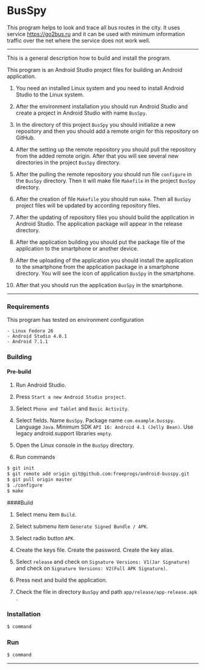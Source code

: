 
# BusSpy

This program helps to look and trace all bus routes in the city. It
uses service https://go2bus.ru and it can be used with minimum
information traffic over the net where the service does not work well.

---

This is a general description how to build and install the program.

This program is an Android Studio project files for building an
Android application.

1. You need an installed Linux system and you need to install Android
Studio to the Linux system.

2. After the environment installation you should run Android Studio
and create a project in Android Studio with name `BusSpy`.

3. In the directory of this project `BusSpy` you should initialize a
new repository and then you should add a remote origin for this
repository on GitHub.

4. After the setting up the remote repository you should pull the
repository from the added remote origin. After that you will see
several new directories in the project `BusSpy` directory.

5. After the pulling the remote repository you should run file
`configure` in the `BusSpy` directory. Then it will make file
`Makefile` in the project `BusSpy` directory.

6. After the creation of file `Makefile` you should run `make`. Then
all `BusSpy` project files will be updated by according repository
files.

7. After the updating of repository files you should build the
application in Android Studio. The application package will appear in
the release directory.

8. After the application building you should put the package file of
the application to the smartphone or another device.

9. After the uploading of the application you should install the
application to the smartphone from the application package in a
smartphone directory. You will see the icon of application `BusSpy` in
the smartphone.

10. After that you should run the application `BusSpy` in the
    smartphone.

---

### Requirements


This program has tested on environment configuration
```
- Linux Fedora 26
- Android Studio 4.0.1
- Android 7.1.1

```

### Building

#### Pre-build

1. Run Android Studio.

2. Press `Start a new Android Studio project`.

3. Select `Phone and Tablet` and `Basic Activity`.

4. Select fields. Name `BusSpy`. Package name `com.example.busspy`. Language `Java`. Minimum SDK `API 16: Android 4.1 (Jelly Bean)`. Use legacy android.support libraries `empty`.

5. Open the Linux console in the `BusSpy` directory.

6. Run commands

```sh
$ git init
$ git remote add origin git@github.com:freeprogs/android-busspy.git
$ git pull origin master
$ ./configure
$ make
```

####Build

1. Select menu item `Build`.

2. Select submenu item `Generate Signed Bundle / APK`.

3. Select radio button `APK`.

4. Create the keys file. Create the password. Create the key alias.

5. Select `release` and check on `Signature Versions: V1(Jar Signature)` and check on `Signature Versions: V2(Full APK Signature)`.

6. Press next and build the application.

7. Check the file in directory `BusSpy` and path `app/release/app-release.apk` .


### Installation

```sh
$ command
```

### Run

```sh
$ command
```

---
